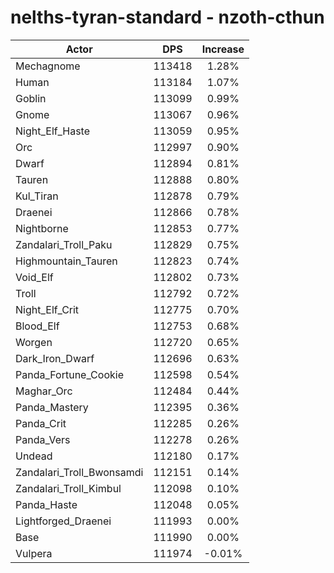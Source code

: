 # nelths-tyran-standard - nzoth-cthun
| Actor | DPS | Increase |
|---|:---:|:---:|
|Mechagnome|113418|1.28%|
|Human|113184|1.07%|
|Goblin|113099|0.99%|
|Gnome|113067|0.96%|
|Night_Elf_Haste|113059|0.95%|
|Orc|112997|0.90%|
|Dwarf|112894|0.81%|
|Tauren|112888|0.80%|
|Kul_Tiran|112878|0.79%|
|Draenei|112866|0.78%|
|Nightborne|112853|0.77%|
|Zandalari_Troll_Paku|112829|0.75%|
|Highmountain_Tauren|112823|0.74%|
|Void_Elf|112802|0.73%|
|Troll|112792|0.72%|
|Night_Elf_Crit|112775|0.70%|
|Blood_Elf|112753|0.68%|
|Worgen|112720|0.65%|
|Dark_Iron_Dwarf|112696|0.63%|
|Panda_Fortune_Cookie|112598|0.54%|
|Maghar_Orc|112484|0.44%|
|Panda_Mastery|112395|0.36%|
|Panda_Crit|112285|0.26%|
|Panda_Vers|112278|0.26%|
|Undead|112180|0.17%|
|Zandalari_Troll_Bwonsamdi|112151|0.14%|
|Zandalari_Troll_Kimbul|112098|0.10%|
|Panda_Haste|112048|0.05%|
|Lightforged_Draenei|111993|0.00%|
|Base|111990|0.00%|
|Vulpera|111974|-0.01%|
